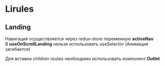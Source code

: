 # Lirules

## Landing

Навигация осуществляется через redux-store переменную <b>activeNav</b> </br>
В <b>useOnScrollLanding</b> нельзя использовать useSelector (Анимация загибается)

Для вставки children routes необходимо использовать компонент <b>Outlet</b>

